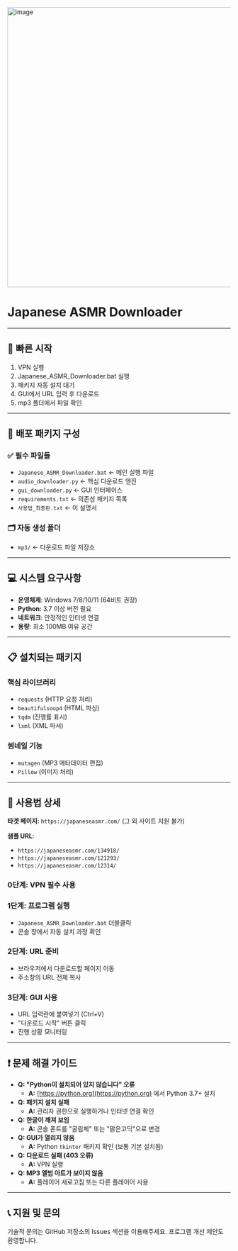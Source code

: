 
<img width="1487" height="632" alt="image" src="https://github.com/user-attachments/assets/53f9844b-5978-4568-9cfc-9279aef760b0" />


# Japanese ASMR Downloader

---

## 🚀 빠른 시작

1. VPN 실행
2. Japanese_ASMR_Downloader.bat 실행
3. 패키지 자동 설치 대기
4. GUI에서 URL 입력 후 다운로드
5. mp3 폴더에서 파일 확인

---

## 📁 배포 패키지 구성

### ✅ 필수 파일들

* `Japanese_ASMR_Downloader.bat` ← 메인 실행 파일
* `audio_downloader.py` ← 핵심 다운로드 엔진
* `gui_downloader.py` ← GUI 인터페이스
* `requirements.txt` ← 의존성 패키지 목록
* `사용법_최종판.txt` ← 이 설명서

### 🗂️ 자동 생성 폴더

* `mp3/` ← 다운로드 파일 저장소

---

## 💻 시스템 요구사항

* **운영체제**: Windows 7/8/10/11 (64비트 권장)
* **Python**: 3.7 이상 버전 필요
* **네트워크**: 안정적인 인터넷 연결
* **용량**: 최소 100MB 여유 공간

---

## 📋 설치되는 패키지

### 핵심 라이브러리

* `requests` (HTTP 요청 처리)
* `beautifulsoup4` (HTML 파싱)
* `tqdm` (진행률 표시)
* `lxml` (XML 파서)

### 썸네일 기능

* `mutagen` (MP3 메타데이터 편집)
* `Pillow` (이미지 처리)

---

## 🔧 사용법 상세
**타겟 페이지**: `https://japaneseasmr.com/` (그 외 사이트 지원 불가)

**샘플 URL**:
* `https://japaneseasmr.com/134918/`
* `https://japaneseasmr.com/121293/`
* `https://japaneseasmr.com/12314/`

### 0단계: VPN 필수 사용

### 1단계: 프로그램 실행

* `Japanese_ASMR_Downloader.bat` 더블클릭
* 콘솔 창에서 자동 설치 과정 확인

### 2단계: URL 준비

* 브라우저에서 다운로드할 페이지 이동
* 주소창의 URL 전체 복사

### 3단계: GUI 사용

* URL 입력란에 붙여넣기 (Ctrl+V)
* "다운로드 시작" 버튼 클릭
* 진행 상황 모니터링

---

## ❗ 문제 해결 가이드

* **Q: "Python이 설치되어 있지 않습니다" 오류**
    * **A:** [https://python.org](https://python.org) 에서 Python 3.7+ 설치
* **Q: 패키지 설치 실패**
    * **A:** 관리자 권한으로 실행하거나 인터넷 연결 확인
* **Q: 한글이 깨져 보임**
    * **A:** 콘솔 폰트를 "굴림체" 또는 "맑은고딕"으로 변경
* **Q: GUI가 열리지 않음**
    * **A:** Python `tkinter` 패키지 확인 (보통 기본 설치됨)
* **Q: 다운로드 실패 (403 오류)**
    * **A:** VPN 실행
* **Q: MP3 앨범 아트가 보이지 않음**
    * **A:** 플레이어 새로고침 또는 다른 플레이어 사용

---

## 📞 지원 및 문의

기술적 문의는 GitHub 저장소의 Issues 섹션을 이용해주세요. 프로그램 개선 제안도 환영합니다.
